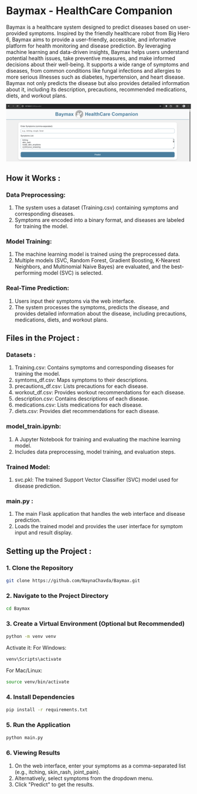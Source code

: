 # Baymax - HealthCare Companion
Baymax is a healthcare system designed to predict diseases based on user-provided symptoms. Inspired by the friendly healthcare robot from Big Hero 6, Baymax aims to provide a user-friendly, accessible, and informative platform for health monitoring and disease prediction. By leveraging machine learning and data-driven insights, Baymax helps users understand potential health issues, take preventive measures, and make informed decisions about their well-being. It supports a wide range of symptoms and diseases, from common conditions like fungal infections and allergies to more serious illnesses such as diabetes, hypertension, and heart disease. Baymax not only predicts the disease but also provides detailed information about it, including its description, precautions, recommended medications, diets, and workout plans.

![homepage](./result.png)


## How it Works :

### Data Preprocessing:
1. The system uses a dataset (Training.csv) containing symptoms and corresponding diseases.
2. Symptoms are encoded into a binary format, and diseases are labeled for training the model.

### Model Training:
1. The machine learning model is trained using the preprocessed data.
2. Multiple models (SVC, Random Forest, Gradient Boosting, K-Nearest Neighbors, and Multinomial Naive Bayes) are evaluated, and the best-performing model (SVC) is selected.

### Real-Time Prediction:
1. Users input their symptoms via the web interface.
2. The system processes the symptoms, predicts the disease, and provides detailed information about the disease, including precautions, medications, diets, and workout plans.


## Files in the Project :

### Datasets :
1. Training.csv: Contains symptoms and corresponding diseases for training the model.
2. symtoms_df.csv: Maps symptoms to their descriptions.
3. precautions_df.csv: Lists precautions for each disease.
4. workout_df.csv: Provides workout recommendations for each disease.
5. description.csv: Contains descriptions of each disease.
6. medications.csv: Lists medications for each disease.
7. diets.csv: Provides diet recommendations for each disease.

### model_train.ipynb:
1. A Jupyter Notebook for training and evaluating the machine learning model.
2. Includes data preprocessing, model training, and evaluation steps.

### Trained Model:
1. svc.pkl: The trained Support Vector Classifier (SVC) model used for disease prediction.

### main.py :
1. The main Flask application that handles the web interface and disease prediction.
2. Loads the trained model and provides the user interface for symptom input and result display.


## Setting up the Project :

### 1. Clone the Repository
```sh
git clone https://github.com/NaynaChavda/Baymax.git
```

### 2. Navigate to the Project Directory
```sh
cd Baymax
```

### 3. Create a Virtual Environment (Optional but Recommended)
```sh
python -m venv venv
```
Activate it:
For Windows:
```sh
venv\Scripts\activate
```
For Mac/Linux:
```sh
source venv/bin/activate
```

### 4. Install Dependencies
```sh
pip install -r requirements.txt
```

### 5. Run the Application
```sh
python main.py
```

### 6. Viewing Results
1. On the web interface, enter your symptoms as a comma-separated list (e.g., itching, skin_rash, joint_pain).
2. Alternatively, select symptoms from the dropdown menu.
3. Click "Predict" to get the results.
